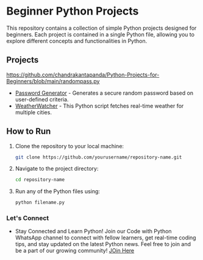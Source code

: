 # Beginner Python Projects

This repository contains a collection of simple Python projects designed for beginners. Each project is contained in a single Python file, allowing you to explore different concepts and functionalities in Python.

## Projects
https://github.com/chandrakantapanda/Python-Projects-for-Beginners/blob/main/randompass.py
- [Password Generator](randompass.py) - Generates a secure random password based on user-defined criteria.
- [WeatherWatcher](WeatherWatcher) - This Python script fetches real-time weather for multiple cities.

## How to Run

1. Clone the repository to your local machine:
   ```bash
   git clone https://github.com/yourusername/repository-name.git
   ```

2. Navigate to the project directory:
	```bash
	cd repository-name
	```

3. Run any of the Python files using:
	```bash
	python filename.py
	```
	

### Let's Connect
- Stay Connected and Learn Python!
Join our Code with Python WhatsApp channel to connect with fellow learners, get real-time coding tips, and stay updated on the latest Python news.
Feel free to join and be a part of our growing community! [JOin Here](https://whatsapp.com/channel/0029Vb5urw8K0IBbTQ8NH53b)
